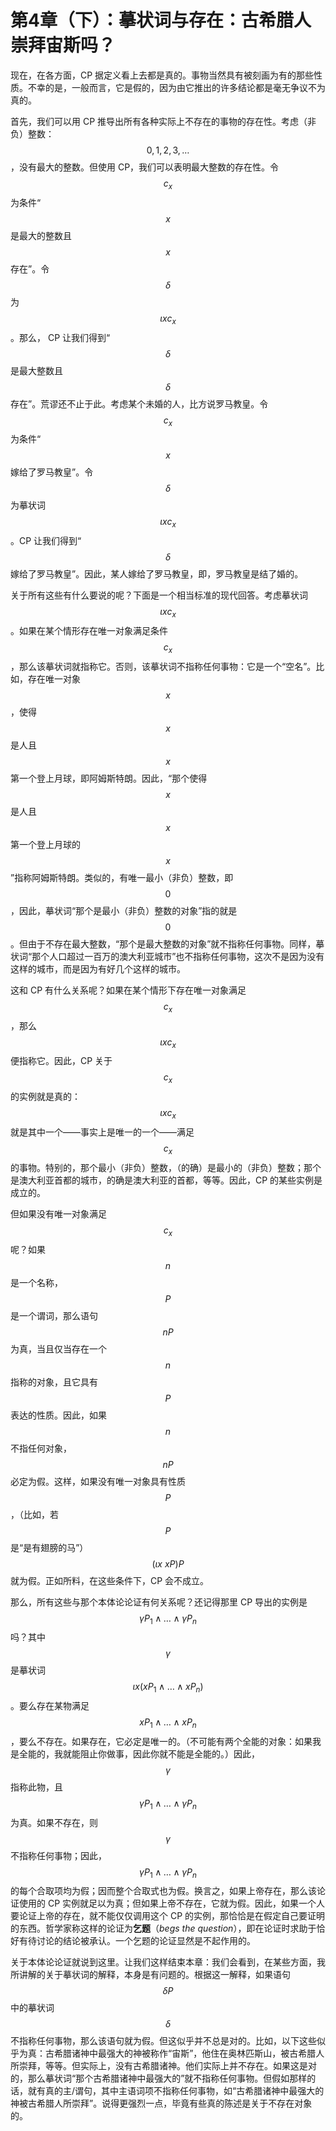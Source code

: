 # 第4章（下）：摹状词与存在：古希腊人崇拜宙斯吗？

现在，在各方面，CP 据定义看上去都是真的。事物当然具有被刻画为有的那些性质。不幸的是，一般而言，它是假的，因为由它推出的许多结论都是毫无争议不为真的。

首先，我们可以用 CP 推导出所有各种实际上不存在的事物的存在性。考虑（非负）整数：$$0,1,2,3,\ldots$$，没有最大的整数。但使用 CP，我们可以表明最大整数的存在性。令 $$c_x$$ 为条件“$$x$$ 是最大的整数且 $$x$$ 存在”。令 $$\delta$$ 为 $$\iota xc_x$$。那么， CP 让我们得到“$$\delta$$ 是最大整数且 $$\delta$$ 存在”。荒谬还不止于此。考虑某个未婚的人，比方说罗马教皇。令 $$c_x$$ 为条件“$$x$$ 嫁给了罗马教皇”。令 $$\delta$$ 为摹状词 $$\iota xc_x$$。CP 让我们得到“$$\delta$$ 嫁给了罗马教皇”。因此，某人嫁给了罗马教皇，即，罗马教皇是结了婚的。

关于所有这些有什么要说的呢？下面是一个相当标准的现代回答。考虑摹状词 $$\iota xc_x$$。如果在某个情形存在唯一对象满足条件 $$c_x$$，那么该摹状词就指称它。否则，该摹状词不指称任何事物：它是一个“空名”。比如，存在唯一对象 $$x$$，使得 $$x$$ 是人且 $$x$$ 第一个登上月球，即阿姆斯特朗。因此，“那个使得 $$x$$ 是人且 $$x$$ 第一个登上月球的 $$x$$”指称阿姆斯特朗。类似的，有唯一最小（非负）整数，即 $$0$$，因此，摹状词“那个是最小（非负）整数的对象”指的就是 $$0$$。但由于不存在最大整数，“那个是最大整数的对象”就不指称任何事物。同样，摹状词“那个人口超过一百万的澳大利亚城市”也不指称任何事物，这次不是因为没有这样的城市，而是因为有好几个这样的城市。

这和 CP 有什么关系呢？如果在某个情形下存在唯一对象满足 $$c_x$$，那么 $$\iota xc_x$$ 便指称它。因此，CP 关于 $$c_x$$ 的实例就是真的：$$\iota xc_x$$ 就是其中一个——事实上是唯一的一个——满足 $$c_x$$ 的事物。特别的，那个最小（非负）整数，（的确）是最小的（非负）整数；那个是澳大利亚首都的城市，的确是澳大利亚的首都，等等。因此，CP 的某些实例是成立的。

但如果没有唯一对象满足 $$c_x$$ 呢？如果 $$n$$ 是一个名称，$$P$$ 是一个谓词，那么语句 $$nP$$ 为真，当且仅当存在一个 $$n$$ 指称的对象，且它具有 $$P$$ 表达的性质。因此，如果 $$n$$ 不指任何对象，$$nP$$ 必定为假。这样，如果没有唯一对象具有性质 $$P$$，（比如，若 $$P$$ 是“是有翅膀的马”）$$(\iota x\ xP)P$$ 就为假。正如所料，在这些条件下，CP 会不成立。

那么，所有这些与那个本体论论证有何关系呢？还记得那里 CP 导出的实例是 $$\gamma P_1\land\ldots\land\gamma P_n$$ 吗？其中 $$\gamma$$ 是摹状词 $$\iota x(xP_1\land\ldots\land xP_n)$$。要么存在某物满足 $$xP_1\land\ldots\land xP_n$$，要么不存在。如果存在，它必定是唯一的。（不可能有两个全能的对象：如果我是全能的，我就能阻止你做事，因此你就不能是全能的。）因此，$$\gamma$$ 指称此物，且 $$\gamma P_1\land\ldots\land\gamma P_n$$ 为真。如果不存在，则 $$\gamma$$ 不指称任何事物；因此，$$\gamma P_1\land\ldots\land\gamma P_n$$ 的每个合取项均为假；因而整个合取式也为假。换言之，如果上帝存在，那么该论证使用的 CP 实例就足以为真；但如果上帝不存在，它就为假。因此，如果一个人要论证上帝的存在，就不能仅仅调用这个 CP 的实例，那恰恰是在假定自己要证明的东西。哲学家称这样的论证为**乞题**（_begs the question_），即在论证时求助于恰好有待讨论的结论被承认。一个乞题的论证显然是不起作用的。

关于本体论论证就说到这里。让我们这样结束本章：我们会看到，在某些方面，我所讲解的关于摹状词的解释，本身是有问题的。根据这一解释，如果语句 $$\delta P$$ 中的摹状词 $$\delta$$ 不指称任何事物，那么该语句就为假。但这似乎并不总是对的。比如，以下这些似乎为真：古希腊诸神中最强大的神被称作“宙斯”，他住在奥林匹斯山，被古希腊人所崇拜，等等。但实际上，没有古希腊诸神。他们实际上并不存在。如果这是对的，那么摹状词“那个古希腊诸神中最强大的”就不指称任何事物。但假如那样的话，就有真的主/谓句，其中主语词项不指称任何事物，如“古希腊诸神中最强大的神被古希腊人所崇拜”。说得更强烈一点，毕竟有些真的陈述是关于不存在对象的。